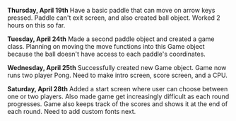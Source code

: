 **Thursday, April 19th**
Have a basic paddle that can move on arrow keys pressed.  Paddle can't exit screen, and also created ball object.  Worked 2 hours on this so far.

**Tuesday, April 24th**
Made a second paddle object and created a game class.  Planning on moving the move functions into this Game object because the ball doesn't have access to each paddle's coordinates.

**Wednesday, April 25th**
Successfully created new Game object.  Game now runs two player Pong.  Need to make intro screen, score screen, and a CPU.

**Saturday, April 28th**
Added a start screen where user can choose between one or two players.  Also made game get increasingly difficult as each round progresses.  Game also keeps track of the scores and shows it at the end of each round.  Need to add custom fonts next.
